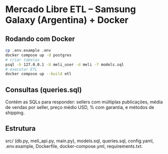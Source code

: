 # Mercado Libre ETL – Samsung Galaxy (Argentina) + Docker

## Rodando com Docker
```bash
cp .env.example .env
docker compose up -d postgres
# criar tabelas
psql -h 127.0.0.1 -U meli_user -d meli -f models.sql
# executar ETL
docker compose up --build etl
```

## Consultas (queries.sql)
Contém as SQLs para responder: sellers com múltiplas publicações, média de vendas por seller, preço médio USD, % com garantia, e métodos de shipping.

## Estrutura
src/ (db.py, meli_api.py, main.py), models.sql, queries.sql, config.yaml, .env.example, Dockerfile, docker-compose.yml, requirements.txt.
